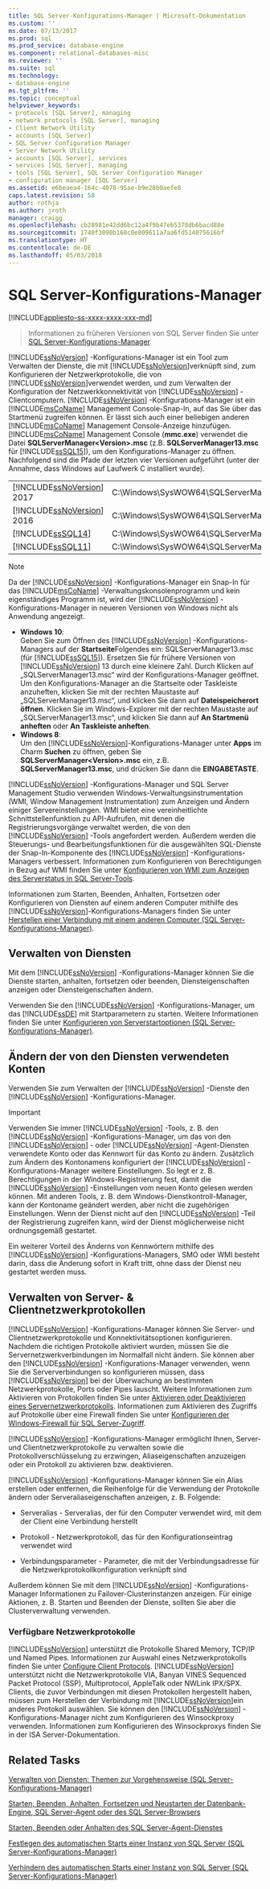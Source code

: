 ```yaml
---
title: SQL Server-Konfigurations-Manager | Microsoft-Dokumentation
ms.custom: ''
ms.date: 07/13/2017
ms.prod: sql
ms.prod_service: database-engine
ms.component: relational-databases-misc
ms.reviewer: ''
ms.suite: sql
ms.technology:
- database-engine
ms.tgt_pltfrm: ''
ms.topic: conceptual
helpviewer_keywords:
- protocols [SQL Server], managing
- network protocols [SQL Server], managing
- Client Network Utility
- accounts [SQL Server]
- SQL Server Configuration Manager
- Server Network Utility
- accounts [SQL Server], services
- services [SQL Server], managing
- tools [SQL Server], SQL Server Configuration Manager
- configuration manager [SQL Server]
ms.assetid: e6beaea4-164c-4078-95ae-b9e28b0aefe8
caps.latest.revision: 58
author: rothja
ms.author: jroth
manager: craigg
ms.openlocfilehash: cb28981e42dd6bc12a4f9b47eb5378db6bacd88e
ms.sourcegitcommit: 1740f3090b168c0e809611a7aa6fd514075616bf
ms.translationtype: HT
ms.contentlocale: de-DE
ms.lasthandoff: 05/03/2018
---
```

# <a name="sql-server-configuration-manager"></a>SQL Server-Konfigurations-Manager
[!INCLUDE[appliesto-ss-xxxx-xxxx-xxx-md](../includes/appliesto-ss-xxxx-xxxx-xxx-md.md)]
 > Informationen zu früheren Versionen von SQL Server finden Sie unter [SQL Server-Konfigurations-Manager](https://msdn.microsoft.com/en-US/library/ms174212(SQL.120).aspx).

  [!INCLUDE[ssNoVersion](../includes/ssnoversion-md.md)] -Konfigurations-Manager ist ein Tool zum Verwalten der Dienste, die mit [!INCLUDE[ssNoVersion](../includes/ssnoversion-md.md)]verknüpft sind, zum Konfigurieren der Netzwerkprotokolle, die von [!INCLUDE[ssNoVersion](../includes/ssnoversion-md.md)]verwendet werden, und zum Verwalten der Konfiguration der Netzwerkkonnektivität von [!INCLUDE[ssNoVersion](../includes/ssnoversion-md.md)] -Clientcomputern. [!INCLUDE[ssNoVersion](../includes/ssnoversion-md.md)] -Konfigurations-Manager ist ein [!INCLUDE[msCoName](../includes/msconame-md.md)] Management Console-Snap-In, auf das Sie über das Startmenü zugreifen können. Er lässt sich auch einer beliebigen anderen [!INCLUDE[msCoName](../includes/msconame-md.md)] Management Console-Anzeige hinzufügen. [!INCLUDE[msCoName](../includes/msconame-md.md)] Management Console (**mmc.exe**) verwendet die Datei **SQLServerManager\<Version>.msc** (z.B. **SQLServerManager13.msc** für [!INCLUDE[ssSQL15](../includes/sssql15-md.md)]), um den Konfigurations-Manager zu öffnen. Nachfolgend sind die Pfade der letzten vier Versionen aufgeführt (unter der Annahme, dass Windows auf Laufwerk C installiert wurde).  
  
|||  
|-|-|
|[!INCLUDE[ssNoVersion](../includes/ssnoversion-md.md)] 2017|C:\Windows\SysWOW64\SQLServerManager14.msc|  
|[!INCLUDE[ssNoVersion](../includes/ssnoversion-md.md)] 2016|C:\Windows\SysWOW64\SQLServerManager13.msc|  
|[!INCLUDE[ssSQL14](../includes/sssql14-md.md)]|C:\Windows\SysWOW64\SQLServerManager12.msc|  
|[!INCLUDE[ssSQL11](../includes/sssql11-md.md)]|C:\Windows\SysWOW64\SQLServerManager11.msc|
  
> [!NOTE]  
>  Da der [!INCLUDE[ssNoVersion](../includes/ssnoversion-md.md)] -Konfigurations-Manager ein Snap-In für das [!INCLUDE[msCoName](../includes/msconame-md.md)] -Verwaltungskonsolenprogramm und kein eigenständiges Programm ist, wird der [!INCLUDE[ssNoVersion](../includes/ssnoversion-md.md)] -Konfigurations-Manager in neueren Versionen von Windows nicht als Anwendung angezeigt.  
>   
>  -   **Windows 10**:  
>          Geben Sie zum Öffnen des [!INCLUDE[ssNoVersion](../includes/ssnoversion-md.md)] -Konfigurations-Managers auf der **Startseite**Folgendes ein: SQLServerManager13.msc (für [!INCLUDE[ssSQL15](../includes/sssql15-md.md)]). Ersetzen Sie für frühere Versionen von [!INCLUDE[ssNoVersion](../includes/ssnoversion-md.md)] 13 durch eine kleinere Zahl. Durch Klicken auf „SQLServerManager13.msc“ wird der Konfigurations-Manager geöffnet. Um den Konfigurations-Manager an die Startseite oder Taskleiste anzuheften, klicken Sie mit der rechten Maustaste auf „SQLServerManager13.msc“, und klicken Sie dann auf **Dateispeicherort öffnen**. Klicken Sie im Windows-Explorer mit der rechten Maustaste auf „SQLServerManager13.msc“, und klicken Sie dann auf **An Startmenü anheften** oder **An Taskleiste anheften**.  
> -   **Windows 8**:  
>          Um den [!INCLUDE[ssNoVersion](../includes/ssnoversion-md.md)]-Konfigurations-Manager unter **Apps** im Charm **Suchen** zu öffnen, geben Sie **SQLServerManager\<Version>.msc** ein, z.B. **SQLServerManager13.msc**, und drücken Sie dann die **EINGABETASTE**.  
  
 [!INCLUDE[ssNoVersion](../includes/ssnoversion-md.md)] -Konfigurations-Manager und SQL Server Management Studio verwenden Windows-Verwaltungsinstrumentation (WMI, Window Management Instrumentation) zum Anzeigen und Ändern einiger Servereinstellungen. WMI bietet eine vereinheitlichte Schnittstellenfunktion zu API-Aufrufen, mit denen die Registrierungsvorgänge verwaltet werden, die von den [!INCLUDE[ssNoVersion](../includes/ssnoversion-md.md)] -Tools angefordert werden. Außerdem werden die Steuerungs- und Bearbeitungsfunktionen für die ausgewählten SQL-Dienste der Snap-In-Komponente des [!INCLUDE[ssNoVersion](../includes/ssnoversion-md.md)] -Konfigurations-Managers verbessert. Informationen zum Konfigurieren von Berechtigungen in Bezug auf WMI finden Sie unter [Konfigurieren von WMI zum Anzeigen des Serverstatus in SQL Server-Tools](http://msdn.microsoft.com/library/7e97197b-ed4d-40d1-9a52-9ab1d92401d7).  
  
 Informationen zum Starten, Beenden, Anhalten, Fortsetzen oder Konfigurieren von Diensten auf einem anderen Computer mithilfe des [!INCLUDE[ssNoVersion](../includes/ssnoversion-md.md)]-Konfigurations-Managers finden Sie unter [Herstellen einer Verbindung mit einem anderen Computer &#40;SQL Server-Konfigurations-Manager&#41;](../database-engine/configure-windows/scm-services-connect-to-another-computer.md).  
  
## <a name="managing-services"></a>Verwalten von Diensten  
 Mit dem [!INCLUDE[ssNoVersion](../includes/ssnoversion-md.md)] -Konfigurations-Manager können Sie die Dienste starten, anhalten, fortsetzen oder beenden, Diensteigenschaften anzeigen oder Diensteigenschaften ändern.  
  
 Verwenden Sie den [!INCLUDE[ssNoVersion](../includes/ssnoversion-md.md)] -Konfigurations-Manager, um das [!INCLUDE[ssDE](../includes/ssde-md.md)] mit Startparametern zu starten.  Weitere Informationen finden Sie unter [Konfigurieren von Serverstartoptionen &#40;SQL Server-Konfigurations-Manager&#41;](../database-engine/configure-windows/scm-services-configure-server-startup-options.md).  
  
## <a name="changing-the-accounts-used-by-the-services"></a>Ändern der von den Diensten verwendeten Konten  
 Verwenden Sie zum Verwalten der [!INCLUDE[ssNoVersion](../includes/ssnoversion-md.md)] -Dienste den [!INCLUDE[ssNoVersion](../includes/ssnoversion-md.md)] -Konfigurations-Manager.  
  
> [!IMPORTANT]  
>  Verwenden Sie immer [!INCLUDE[ssNoVersion](../includes/ssnoversion-md.md)] -Tools, z. B. den [!INCLUDE[ssNoVersion](../includes/ssnoversion-md.md)] -Konfigurations-Manager, um das von den [!INCLUDE[ssNoVersion](../includes/ssnoversion-md.md)] - oder [!INCLUDE[ssNoVersion](../includes/ssnoversion-md.md)] -Agent-Diensten verwendete Konto oder das Kennwort für das Konto zu ändern. Zusätzlich zum Ändern des Kontonamens konfiguriert der [!INCLUDE[ssNoVersion](../includes/ssnoversion-md.md)] -Konfigurations-Manager weitere Einstellungen. So legt er z. B. Berechtigungen in der Windows-Registrierung fest, damit die [!INCLUDE[ssNoVersion](../includes/ssnoversion-md.md)] -Einstellungen vom neuen Konto gelesen werden können. Mit anderen Tools, z. B. dem Windows-Dienstkontroll-Manager, kann der Kontoname geändert werden, aber nicht die zugehörigen Einstellungen. Wenn der Dienst nicht auf den [!INCLUDE[ssNoVersion](../includes/ssnoversion-md.md)] -Teil der Registrierung zugreifen kann, wird der Dienst möglicherweise nicht ordnungsgemäß gestartet.  
  
 Ein weiterer Vorteil des Änderns von Kennwörtern mithilfe des [!INCLUDE[ssNoVersion](../includes/ssnoversion-md.md)] -Konfigurations-Managers, SMO oder WMI besteht darin, dass die Änderung sofort in Kraft tritt, ohne dass der Dienst neu gestartet werden muss.  
  
## <a name="manage-server--client-network-protocols"></a>Verwalten von Server- & Clientnetzwerkprotokollen  
 [!INCLUDE[ssNoVersion](../includes/ssnoversion-md.md)] -Konfigurations-Manager können Sie Server- und Clientnetzwerkprotokolle und Konnektivitätsoptionen konfigurieren. Nachdem die richtigen Protokolle aktiviert wurden, müssen Sie die Servernetzwerkverbindungen im Normalfall nicht ändern. Sie können aber den [!INCLUDE[ssNoVersion](../includes/ssnoversion-md.md)] -Konfigurations-Manager verwenden, wenn Sie die Serververbindungen so konfigurieren müssen, dass [!INCLUDE[ssNoVersion](../includes/ssnoversion-md.md)] bei der Überwachung an bestimmten Netzwerkprotokolle, Ports oder Pipes lauscht. Weitere Informationen zum Aktivieren von Protokollen finden Sie unter [Aktivieren oder Deaktivieren eines Servernetzwerkprotokolls](../database-engine/configure-windows/enable-or-disable-a-server-network-protocol.md). Informationen zum Aktivieren des Zugriffs auf Protokolle über eine Firewall finden Sie unter [Konfigurieren der Windows-Firewall für SQL Server-Zugriff](../sql-server/install/configure-the-windows-firewall-to-allow-sql-server-access.md).  
  
 [!INCLUDE[ssNoVersion](../includes/ssnoversion-md.md)] -Konfigurations-Manager ermöglicht Ihnen, Server- und Clientnetzwerkprotokolle zu verwalten sowie die Protokollverschlüsselung zu erzwingen, Aliaseigenschaften anzuzeigen oder ein Protokoll zu aktivieren bzw. deaktivieren.  
  
 [!INCLUDE[ssNoVersion](../includes/ssnoversion-md.md)] -Konfigurations-Manager können Sie ein Alias erstellen oder entfernen, die Reihenfolge für die Verwendung der Protokolle ändern oder Serveraliaseigenschaften anzeigen, z. B. Folgende:  
  
-   Serveralias - Serveralias, der für den Computer verwendet wird, mit dem der Client eine Verbindung herstellt  
  
-   Protokoll - Netzwerkprotokoll, das für den Konfigurationseintrag verwendet wird  
  
-   Verbindungsparameter - Parameter, die mit der Verbindungsadresse für die Netzwerkprotokollkonfiguration verknüpft sind  
  
 Außerdem können Sie mit dem [!INCLUDE[ssNoVersion](../includes/ssnoversion-md.md)] -Konfigurations-Manager Informationen zu Failover-Clusterinstanzen anzeigen. Für einige Aktionen, z. B. Starten und Beenden der Dienste, sollten Sie aber die Clusterverwaltung verwenden.  
  
### <a name="available-network-protocols"></a>Verfügbare Netzwerkprotokolle  
 [!INCLUDE[ssNoVersion](../includes/ssnoversion-md.md)] unterstützt die Protokolle Shared Memory, TCP/IP und Named Pipes. Informationen zur Auswahl eines Netzwerkprotokolls finden Sie unter [Configure Client Protocols](../database-engine/configure-windows/configure-client-protocols.md). [!INCLUDE[ssNoVersion](../includes/ssnoversion-md.md)] unterstützt nicht die Netzwerkprotokolle VIA, Banyan VINES Sequenced Packet Protocol (SSP), Multiprotocol, AppleTalk oder NWLink IPX/SPX. Clients, die zuvor Verbindungen mit diesen Protokollen hergestellt haben, müssen zum Herstellen der Verbindung mit [!INCLUDE[ssNoVersion](../includes/ssnoversion-md.md)]ein anderes Protokoll auswählen. Sie können den [!INCLUDE[ssNoVersion](../includes/ssnoversion-md.md)] -Konfigurations-Manager nicht zum Konfigurieren des Winsockproxy verwenden. Informationen zum Konfigurieren des Winsockproxys finden Sie in der ISA Server-Dokumentation.  
  
## <a name="related-tasks"></a>Related Tasks  
 [Verwalten von Diensten: Themen zur Vorgehensweise &#40;SQL Server-Konfigurations-Manager&#41;](http://msdn.microsoft.com/library/78dee169-df0c-4c95-9af7-bf033bc9fdc6)  
  
 
  [Starten, Beenden, Anhalten, Fortsetzen und Neustarten der Datenbank-Engine, SQL Server-Agent oder des SQL Server-Browsers](../database-engine/configure-windows/start-stop-pause-resume-restart-sql-server-services.md)  
  
 [Starten, Beenden oder Anhalten des SQL Server-Agent-Dienstes](http://msdn.microsoft.com/library/c95a9759-dd30-4ab6-9ab0-087bb3bfb97c)  
  
 [Festlegen des automatischen Starts einer Instanz von SQL Server &#40;SQL Server-Konfigurations-Manager&#41;](../database-engine/configure-windows/scm-services-set-an-instance-to-start-automatically.md)  
  
 [Verhindern des automatischen Starts einer Instanz von SQL Server &#40;SQL Server-Konfigurations-Manager&#41;](../database-engine/configure-windows/scm-services-prevent-automatic-startup-of-an-instance.md)  
  
  
